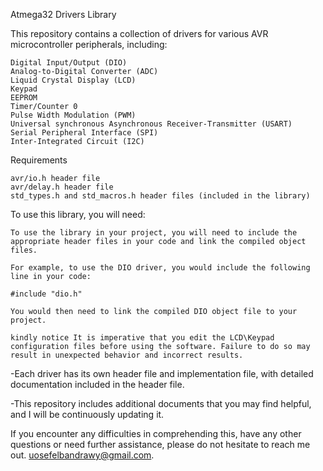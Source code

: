 Atmega32 Drivers Library



This repository contains a collection of drivers for various AVR microcontroller peripherals, including:

    Digital Input/Output (DIO)
    Analog-to-Digital Converter (ADC)
    Liquid Crystal Display (LCD)
    Keypad
    EEPROM 
    Timer/Counter 0
    Pulse Width Modulation (PWM)
    Universal synchronous Asynchronous Receiver-Transmitter (USART)
    Serial Peripheral Interface (SPI)
    Inter-Integrated Circuit (I2C)
   

Requirements

    avr/io.h header file
    avr/delay.h header file
    std_types.h and std_macros.h header files (included in the library)

   

To use this library, you will need:

    To use the library in your project, you will need to include the appropriate header files in your code and link the compiled object files.

    For example, to use the DIO driver, you would include the following line in your code:

    #include "dio.h"

    You would then need to link the compiled DIO object file to your project.

    kindly notice It is imperative that you edit the LCD\Keypad configuration files before using the software. Failure to do so may result in unexpected behavior and incorrect results.
   



-Each driver has its own header file and implementation file, with detailed documentation included in the header file.

-This repository includes additional documents that you may find helpful, and I will be continuously updating it.

If you encounter any difficulties in comprehending this, have any other questions or need further assistance, please do not hesitate to reach me out. <uosefelbandrawy@gmail.com>.
